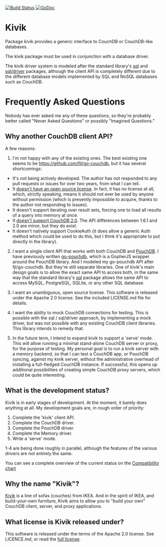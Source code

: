 [![Build Status](https://travis-ci.org/flimzy/kivik.svg?branch=master)](https://travis-ci.org/flimzy/kivik) [![GoDoc](https://godoc.org/github.com/flimzy/kivik?status.png)](http://godoc.org/github.com/flimzy/kivik)

# Kivik

Package kivik provides a generic interface to CouchDB or CouchDB-like databases.

The kivik package must be used in conjunction with a database driver.

The kivik driver system is modeled after the standard library's [sql](https://golang.org/pkg/database/sql/)
and [sql/driver](https://golang.org/pkg/database/sql/driver/) packages, although
the client API is completely different due to the different database models
implemented by SQL and NoSQL databases such as CouchDB.

# Frequently Asked Questions

Nobody has ever asked me any of these questions, so they're probably better called
"Never Asked Questions" or possibly "Imagined Questions."

## Why another CouchDB client API?

A few reasons:

1. I'm not happy with any of the existing ones. The best existing one seems to
be https://github.com/fjl/go-couchdb, but it has several shortcomings:

  - It's not being actively developed. The author has not responded to any pull
    requests or issues for over two years, from what I can tell.
  - It [doesn't have an open source license](https://github.com/fjl/go-couchdb/issues/15).
    In fact, it has no license at all, which, strictly speaking, means it should
    not ever be used by anyone without permission (which is presently impossible
    to acquire, thanks to the author not responding to issues).
  - It doesn't support iterating over result sets, forcing one to load all
    results of a query into memory at once.
  - It [doesn't support CouchDB 2.0](https://github.com/fjl/go-couchdb/issues/14).
    The API differences between 1.6.1 and 2.0 are minor, but they do exist.
  - It doesn't natively support CookieAuth (it does allow a generic Auth method
    which could be used to do this, but I think it's appropriate to put directly
    in the library).

2. I want a single client API that works with both CouchDB and [PouchDB](https://pouchdb.com/).
I have previously written [go-pouchdb](https://github.com/flimzy/go-pouchdb), which is
a GopherJS wrapper around the PouchDB library. And I modeled my go-pouchdb API
after fjl/go-couchdb. But they're still separate libraries. One of kivik's main
design goals is to allow the exact same API to access both, in the same way
that the standard library's [sql](https://golang.org/pkg/database/sql/) package
allows the same API to access MySQL, PostgreSQL, SQLite, or any other SQL database.

3. I want an unambiguous, open source license. This software is released under
the Apache 2.0 license. See the included LICENSE.md file for details.

4. I want the ability to mock CouchDB connections for testing. This is possible
with the sql / sql/driver approach, by implementing a mock driver, but was not
possible with any existing CouchDB client libraries. This library intends to
remedy that.

5. In the future term, I intend to expand kivik to support a 'serve' mode. This
will allow running a minimal stand-alone CouchDB server or proxy, for the purpose
of testing. My personal goal is to run a kivik server with a memory backend, so
that I can test a CouchDB app, or PouchDB syncing, against my kivik server,
without the administrative overhead of installing a full-fledged CouchDB instance.
If successful, this opens up additional possibilities of creating simple CouchDB
proxy servers, which could be quite interesting.

## What is the development status?

Kivik is in early stages of development. At the moment, it barely does anything
at all. My development goals are, in rough order of priority:

1. Complete the 'kivik' client API.
2. Complete the CouchDB driver.
3. Complete the PouchDB driver.
4. Complete the Memory driver.
5. Write a 'serve' mode.

1-4 are being done roughly in parallel, although the features of the various
drivers are not entirely the same.

You can see a complete overview of the current status on the
[Compatibility chart](https://github.com/flimzy/kivik/blob/master/doc/COMPATIBILITY.md)

## Why the name "Kivik"?

[Kivik](http://www.ikea.com/us/en/catalog/categories/series/18329/) is a line
of sofas (couches) from IKEA. And in the spirit of IKEA, and build-your-own
furniture, Kivik aims to allow you to "build your own" CouchDB client, server,
and proxy applications.

## What license is Kivik released under?

This software is released under the terms of the Apache 2.0 license. See
LICENCE.md, or read the [full license](http://www.apache.org/licenses/LICENSE-2.0).

